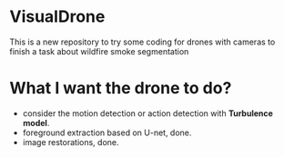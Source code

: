# VisualDrone
This is a new repository to try some coding for drones with cameras to finish a task about wildfire smoke segmentation  

# What I want the drone to do?
* consider the motion detection or action detection with **Turbulence model**.
* foreground extraction based on U-net, done.
* image restorations, done.
